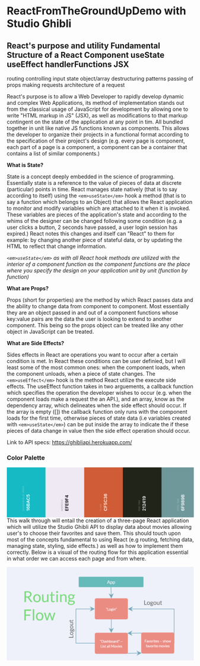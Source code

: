 # ReactFromTheGroundUpDemo with Studio Ghibli

React's purpose and utility
Fundamental Structure of a React Component
useState
useEffect
handlerFunctions
JSX
------------------
routing
controlling input state
object/array destructuring patterns
passing of props
making requests
architecture of a request



React's purpose is to allow a Web Developer to rapidly develop dynamic and complex Web Applications, its method of implementation stands out from the classical usage of JavaScript for development by allowing one to write "HTML markup in JS" (JSX), as well as modifications to that markup contingent on the state of the application at any point in tim. All bundled together in unit like native JS functions known as components. This allows the developer to organize their projects in a functional format according to the specification of their project's design (e.g. every page is component, each part of a page is a component, a component can be a container that contains a list of similar components.)  

**What is State?**

State is a concept deeply embedded in the science of programming. Essentially state is a reference to the value of pieces of data at discrete (particular) points in time. React manages state natively (that is to say according to itself) using the `<em>useState</em>` hook a method (that is to say a function which belongs to an Object) that allows the React application to monitor and modify variables which are attached to it when it is invoked. These variables are pieces of the application's state and according to the whims of the designer can be changed following some condition (e.g. a user clicks a button, 2 seconds have passed, a user login session has expired.) React notes this changes and itself can "React" to them for example: by changing another piece of stateful data, or by updating the HTML to reflect that change information. 

 *`<em>useState</em>` as with all React hook methods are utilized with the interior of a component function as the component functions are the place where you specify the design on your application unit by unit (function by function)*

**What are Props?**

Props (short for properties) are the method by which React passes data and the ability to change data from component to component. Most essentially they are an object passed in and out of a component functions whose key:value pairs are the data the user is looking to extend to another component. This being so the props object can be treated like any other object in JavaScript can be treated.

**What are Side Effects?**

Sides effects in React are operations you want to occur after a certain condition is met. In React these conditions can be user definied, but I will least some of the most common ones: when the component loads, when the component unloads, when a piece of state changes. The `<em>useEffect</em>` hook is the method React utilize the execute side effects. The useEffect function takes in two arguements, a callback function which specifies the operation the developer wishes to occur (e.g. when the component loads make a request the an API.), and an array, know as the dependency array, which delineates when the side effect should occur. If the array is empty ([]) the callback function only runs with the component loads for the first time, otherwise pieces of state data (i.e variables created with `<em>useState</em>`) can be put inside the array to indicate the if these pieces of data change in value then the side effect operation should occur.  

Link to API specs: https://ghibliapi.herokuapp.com/

### Color Palette 

<img src="./ghibli.png"
     alt="Color Palette"
     style="float: left; margin-right: 10px;" />

This walk through will entail the creation of a three-page React application which will utilize the Studio Ghibli API to display data about movies allowing user's to choose their favorites and save them. This should touch upon most of the concepts fundamental to using React (e.g routing, fetching data, managing state, styling, side effects.) as well as how to implement them correctly. Below is a visual of the routing flow for this application essential in what order we can access each page and from where. 


<img src="./GhibliRouting.PNG"
     alt="Color Palette"
     style="float: left; margin-right: 10px;" />

